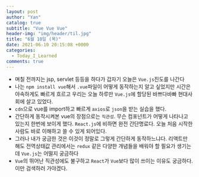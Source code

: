 ```yaml
---
layout: post
author: "Yan"
catalog: true
subtitle: "Vue Vue Vue"
header-img: "img/header/til.jpg"
title: "6월 10일 (목)"
date: 2021-06-10 20:15:08 +0000
categories:
  - Today_I_Learned
comments: true
---
```


- 며칠 전까지는 jsp, servlet 등등을 하다가 갑자기 오늘은 `Vue.js`진도를 나간다
- 나는 `npm install vue`해서 `.vue`파일이 어떻게 동작하는지 알고 싶었지만 시간은 야속하게도 빠르게 흐르고 우리는 오늘 하루만 `Vue.js`에 할당된 바쁘다바빠 현대사회에 살고 있었다.
- `cdn`으로 vue를 import하고 빠르게 `axios`로 `json`을 받는 실습을 했다.
- 간단하게 동작시켜본 vue의 장점으로는 `직관성`. 무슨 컴포넌트가 어떻게 나타나고 있는지 한번에 보이게 했다. `React.js`에 비하면 완전 간단명료다. 오늘 처음 시작한 사람도 바로 이해하고 쓸 수 있게 되어있다.
- 그러나 내가 궁금한 것은 이것이 정말로 그렇게 간단하게 동작하느냐다. 리액트만 해도 전역상태값 관리에서는 `redux` 같은 다양한 개념들을 배워야 할 필요가 생기는데 `Vue.js`는 어떨지 궁금하다
- `Vue`의 뛰어난 직관성에도 불구하고 `React`가 `Vue`보다 많이 쓰이는 이유도 궁금하다. 이만 검색하러 가야겠다.
